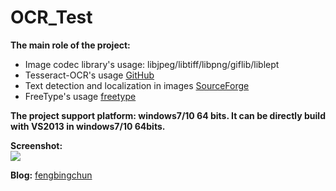 # OCR_Test
**The main role of the project:**
- Image codec library's usage: libjpeg/libtiff/libpng/giflib/liblept
- Tesseract-OCR's usage [GitHub](https://github.com/tesseract-ocr/tesseract)
- Text detection and localization in images [SourceForge](https://sourceforge.net/projects/tirg/)
- FreeType's usage [freetype](https://www.freetype.org/)

**The project support platform: windows7/10 64 bits. It can be directly build with VS2013 in windows7/10 64bits.**

**Screenshot:**  
![](https://github.com/fengbingchun/OCR_Test/blob/master/prj/x86_x64_vc12/Screenshot.png)

**Blog:** [fengbingchun](http://blog.csdn.net/fengbingchun/article/category/780527)
